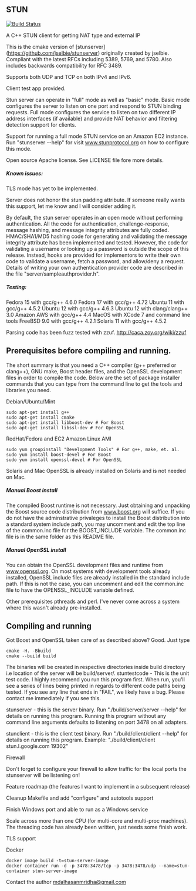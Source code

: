 STUN
---------------------------------------------------------
[![Build Status](https://travis-ci.com/alhasanmridha/stun.svg?branch=master)](https://travis-ci.com/alhasanmridha/stun)

A C++ STUN client for getting NAT type and external IP

This is the cmake version of [stunserver] (https://github.com/jselbie/stunserver) originally created by jselbie.
  Compliant with the latest RFCs including 5389, 5769, and 5780. Also includes
  backwards compatibility for RFC 3489.

  Supports both UDP and TCP on both IPv4 and IPv6.

  Client test app provided.

  Stun server can operate in "full" mode as well as "basic" mode. Basic mode
  configures the server to listen on one port and respond to STUN binding
  requests. Full mode configures the service to listen on two different IP
  address interfaces (if available) and provide NAT behavior and filtering
  detection support for clients.

  Support for running a full mode STUN service on an Amazon EC2 instance. Run
  "stunserver --help" for visit www.stunprotocol.org on how to configure this
  mode.

  Open source Apache license. See LICENSE file fore more details.

##### Known issues:

  TLS mode has yet to be implemented.

  Server does not honor the stun padding attribute. If someone really wants
  this support, let me know and I will consider adding it.

  By default, the stun server operates in an open mode without performing
  authentication. All the code for authentication, challenge-response, message
  hashing, and message integrity attributes are fully coded. HMAC/SHA1/MD5
  hashing code for generating and validating the message integrity attribute
  has been implemented and tested. However, the code for validating a username
  or looking up a password is outside the scope of this release. Instead,
  hooks are provided for implementors to write their own code to validate a
  username, fetch a password, and allow/deny a request. Details of writing
  your own authentication provider code are described in the file
  "server/sampleauthprovider.h".

##### Testing:

  Fedora 15 with gcc/g++ 4.6.0
  Fedora 17 with gcc/g++ 4.72
  Ubuntu 11 with gcc/g++ 4.5.2
  Ubuntu 12 with gcc/g++ 4.6.3
  Ubuntu 12 with clang/clang++ 3.0
  Amazon AWS with gcc/g++ 4.4
  MacOS with XCode 7 and command line tools
  FreeBSD 9.0 with gcc/g++ 4.2.1
  Solaris 11 with gcc/g++ 4.5.2

  Parsing code has been fuzz tested with zzuf. http://caca.zoy.org/wiki/zzuf

Prerequisites before compiling and running.
---------------------------------------------

  The short summary is that you need a C++ compiler (g++ preferred or
  clang++), GNU make, Boost header files, and the OpenSSL development files in
  order to compile the code. Below are the set of package installer commands
  that you can type from the command line to get the tools and libraries you
  need.

  Debian/Ubuntu/Mint
  
  ```
  sudo apt-get install g++
  sudo apt-get install cmake
  sudo apt-get install libboost-dev # For Boost
  sudo apt-get install libssl-dev # For OpenSSL
```
  RedHat/Fedora and EC2 Amazon Linux AMI
  ```
  sudo yum groupinstall "Development Tools" # For g++, make, et. al.
  sudo yum install boost-devel # For Boost
  sudo yum install openssl-devel # For OpenSSL
```
  Solaris and Mac
  OpenSSL is already installed on Solaris and is not needed on Mac.

  ##### Manual Boost install
  The compiled Boost runtime is not necessary. Just obtaining and unpacking
    the Boost source code distribution from www.boost.org will suffice. If you
    do not have the adminstrative privaleges to install the Boost distribution
    into a standard system include path, you may uncomment and edit the top
    line of the common.inc file for the BOOST_INCLUDE variable. The common.inc
    file is in the same folder as this README file.

  ##### Manual OpenSSL install
You can obtain the OpenSSL development files and runtime from
    www.openssl.org. On most systems with development tools already installed,
    OpenSSL include files are already installed in the standard include path.
    If this is not the case, you can uncomment and edit the common.inc file to
    have the OPENSSL_INCLUDE variable defined.

  Other prerequisites
     pthreads and perl. I've never come across a system where this wasn't
     already pre-installed.

Compiling and running
----------------------
Got Boost and OpenSSL taken care of as described above? Good. Just type
```
cmake -H. -Bbuild
cmake --build build
```

The binaries will be created in respective directories inside build directory i.e location of the server will be build/server/.
  stuntestcode - This is the unit test code. I highly recommend you run this
  program first. When run, you'll see a series of lines being printed in
  regards to different code paths being tested. If you see any line that ends
  in "FAIL", we likely have a bug. Please contact me immediately if you see
  this.

  stunserver - this is the server binary. Run "./build/server/server --help" for
  details on running this program. Running this program without any command
  line arguments defaults to listening on port 3478 on all adapters.

  stunclient - this is the client test binary. Run "./build/client/client --help" for
  details on running this program. Example: "./build/client/client stun.l.google.com 19302"


Firewall

  Don't forget to configure your firewall to allow traffic for the local ports
  the stunserver will be listening on!


Feature roadmap (the features I want to implement in a subsequent release)

  Cleanup Makefile and add "configure" and autotools support

  Finish Windows port and able to run as a Windows service

  Scale across more than one CPU (for multi-core and multi-proc machines). The
  threading code has already been written, just needs some finish work.

  TLS support

Docker
```
docker image build -t=stun-server-image
docker container run -d -p 3478:3478/tcp -p 3478:3478/udp --name=stun-container stun-server-image
```

Contact the author
mdalhasanmridha@gmail.com


